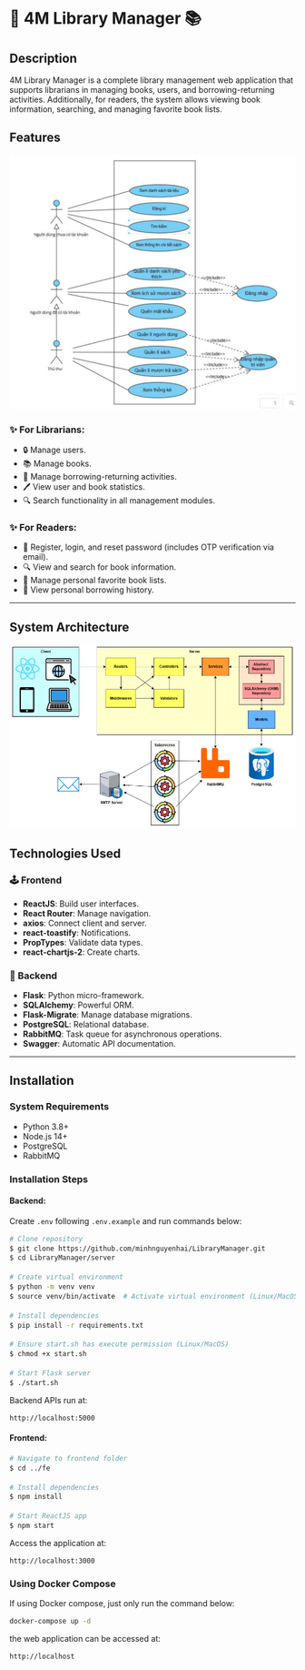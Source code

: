 # 🏢 4M Library Manager 📚

## Description
4M Library Manager is a complete library management web application that supports librarians in managing books, users, and borrowing-returning activities. Additionally, for readers, the system allows viewing book information, searching, and managing favorite book lists.

## Features

![Use Case Diagram](./docs/use-case-diagram.png)

### ✨ For Librarians:
- 🔒 Manage users.
- 📚 Manage books.
- 🔄 Manage borrowing-returning activities.
- 🖊️ View user and book statistics.
- 🔍 Search functionality in all management modules.

### ✨ For Readers:
- 👤 Register, login, and reset password (includes OTP verification via email).
- 🔍 View and search for book information.
- 🔢 Manage personal favorite book lists.
- 🔧 View personal borrowing history.

---

## System Architecture
![Architecture](./docs/architecture.png)

## Technologies Used

### 🕹️ Frontend
- **ReactJS**: Build user interfaces.
- **React Router**: Manage navigation.
- **axios**: Connect client and server.
- **react-toastify**: Notifications.
- **PropTypes**: Validate data types.
- **react-chartjs-2**: Create charts.

### 🐛 Backend
- **Flask**: Python micro-framework.
- **SQLAlchemy**: Powerful ORM.
- **Flask-Migrate**: Manage database migrations.
- **PostgreSQL**: Relational database.
- **RabbitMQ**: Task queue for asynchronous operations.
- **Swagger**: Automatic API documentation.

---

## Installation

### System Requirements
- Python 3.8+
- Node.js 14+
- PostgreSQL
- RabbitMQ

### Installation Steps

#### Backend:
Create `.env` following `.env.example` and run commands below:
```bash
# Clone repository
$ git clone https://github.com/minhnguyenhai/LibraryManager.git
$ cd LibraryManager/server

# Create virtual environment
$ python -m venv venv
$ source venv/bin/activate  # Activate virtual environment (Linux/MacOS)

# Install dependencies
$ pip install -r requirements.txt

# Ensure start.sh has execute permission (Linux/MacOS)
$ chmod +x start.sh

# Start Flask server
$ ./start.sh
```
Backend APIs run at:
```
http://localhost:5000
```

#### Frontend:
```bash
# Navigate to frontend folder
$ cd ../fe

# Install dependencies
$ npm install

# Start ReactJS app
$ npm start
```

Access the application at:
```
http://localhost:3000
```

### Using Docker Compose
If using Docker compose, just only run the command below:
```bash
docker-compose up -d
```
the web application can be accessed at:
```
http://localhost
```